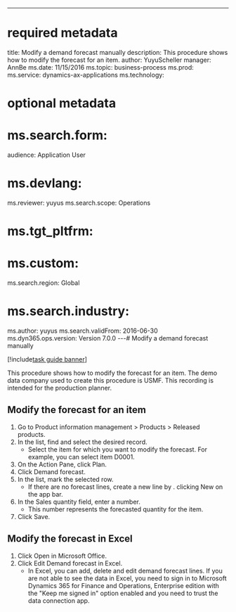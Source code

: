 --- 
# required metadata 
 
title: Modify a demand forecast manually
description: This procedure shows how to modify the forecast for an item. 
author: YuyuScheller
manager: AnnBe 
ms.date: 11/15/2016
ms.topic: business-process 
ms.prod:  
ms.service: dynamics-ax-applications 
ms.technology:  
 
# optional metadata 
 
# ms.search.form:   
audience: Application User 
# ms.devlang:  
ms.reviewer: yuyus
ms.search.scope: Operations 
# ms.tgt_pltfrm:  
# ms.custom:  
ms.search.region: Global
# ms.search.industry: 
ms.author: yuyus
ms.search.validFrom: 2016-06-30 
ms.dyn365.ops.version: Version 7.0.0 
---# Modify a demand forecast manually

[!include[task guide banner](../../includes/task-guide-banner.md)]

This procedure shows how to modify the forecast for an item. The demo data company used to create this procedure is USMF. This recording is intended for the production planner. 


## Modify the forecast for an item
1. Go to Product information management > Products > Released products.
2. In the list, find and select the desired record.
    * Select the item for which you want to modify the forecast. For example, you can select item D0001.  
3. On the Action Pane, click Plan.
4. Click Demand forecast.
5. In the list, mark the selected row.
    * If there are no forecast lines, create a new line by  . clicking New on the app bar.  
6. In the Sales quantity field, enter a number.
    * This number represents the forecasted quantity for the item.  
7. Click Save.

## Modify the forecast in Excel
1. Click Open in Microsoft Office.
2. Click Edit Demand forecast in Excel.
    * In Excel, you can add, delete and edit demand forecast lines. If you are not able to see the data in Excel, you need to sign in to Microsoft Dynamics 365 for Finance and Operations, Enterprise edition with the "Keep me signed in" option enabled and you need to trust the data connection app.  

